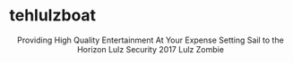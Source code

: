 # tehlulzboat
<center>
Providing High Quality Entertainment At Your Expense
Setting Sail to the Horizon
Lulz Security 2017
<bold>Lulz Zombie</bold></center>
